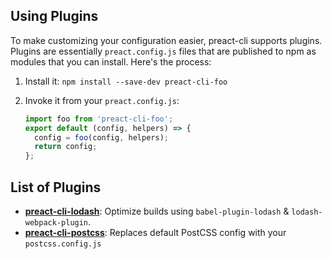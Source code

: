 ## Using Plugins

To make customizing your configuration easier, preact-cli supports plugins. Plugins are essentially `preact.config.js` files that are published to npm as modules that you can install.  Here's the process:

1. Install it:  `npm install --save-dev preact-cli-foo`
2. Invoke it from your `preact.config.js`:

    ```js
    import foo from 'preact-cli-foo';
    export default (config, helpers) => {
      config = foo(config, helpers);
      return config;
    };
    ```

## List of Plugins

- [**preact-cli-lodash**](https://github.com/SaraVieira/preact-cli-lodash): Optimize builds using `babel-plugin-lodash` & `lodash-webpack-plugin`.
- [**preact-cli-postcss**](https://github.com/SaraVieira/preact-cli-postcss): Replaces default PostCSS config with your `postcss.config.js`